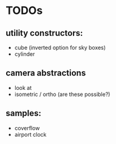 # TODOs



## utility constructors:

* cube (inverted option for sky boxes)
* cylinder



## camera abstractions

* look at
* isometric / ortho (are these possible?)



## samples:

* coverflow
* airport clock
